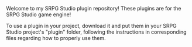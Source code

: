 Welcome to my SRPG Studio plugin repository! These plugins are for the SRPG Studio game engine!

To use a plugin in your project, download it and put them in your SRPG Studio project's "plugin" folder, following the instructions in corresponding files regarding how to properly use them.
